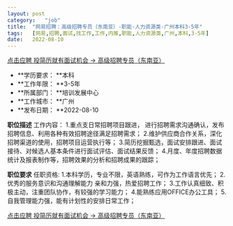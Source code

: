 ```yaml
---
layout:	post
category:	"job"
title:	"网易招聘：高级招聘专员（东南亚）-职能-人力资源类-广州本科3-5年"
tags:	[网易,招聘,面试,找工作,工作,内推,职能,人力资源类,广州,本科,3-5年]
date:	2022-08-10
---
```


[点击应聘 投简历就有面试机会 -> 高级招聘专员（东南亚）](http://mobile.bole.netease.com/bole/boleDetail?id=37253&employeeId=346f03c3cda5f04c&key=all)



- **学历要求： **本科
- **工作年限： **3-5年
- **所属部门： **培训发展中心
- **工作城市： **广州
- **发布日期： **2022-08-10



**职位描述**
工作内容：
1.重点支日常招聘项目跟进， 进行招聘需求沟通确认，发布招聘信息、利用各种有效招聘途径满足招聘需求；
2.维护供应商合作关系，深化招聘渠道的使用，招聘项目运营执行等；
3.简历挖掘甄选，面试安排跟进、面试接待、对候选人基本条件进行面试评估、面试结果反馈；
4.月度、年度招聘数据统计及报表制作等，招聘效果的分析和招聘成果的跟踪；



**职位要求**
任职资格:
1.本科学历，专业不限，英语熟练，可作为工作语言优先；
2.优秀的服务意识和沟通理解能力 亲和力强，热爱招聘工作；
3.工作认真细致、积极主动，注重团队协作，有较强的学习能力；
4.能熟练应用OFFICE办公工具；
5.自我管理能力强，能有计划性的安排日常工作；



[点击应聘 投简历就有面试机会 -> 高级招聘专员（东南亚）](http://mobile.bole.netease.com/bole/boleDetail?id=37253&employeeId=346f03c3cda5f04c&key=all)